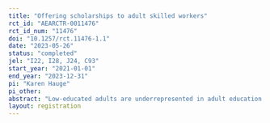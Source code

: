 ```yaml
---
title: "Offering scholarships to adult skilled workers"
rct_id: "AEARCTR-0011476"
rct_id_num: "11476"
doi: "10.1257/rct.11476-1.1"
date: "2023-05-26"
status: "completed"
jel: "I22, I28, J24, C93"
start_year: "2021-01-01"
end_year: "2023-12-31"
pi: "Karen Hauge"
pi_other:
abstract: "Low-educated adults are underrepresented in adult education. At the same time, the current high-paced technological change shapes and stimulates demand for a labor force capable of constantly updating its skill set, which can result in a wedge between labor supply and demand if the supplied and demanded skill profiles grow apart. In a large-scale field experiment, we study if a financial incentive in the form of a scholarship increases enrollment in education among skilled adult workers."
layout: registration
---
```


